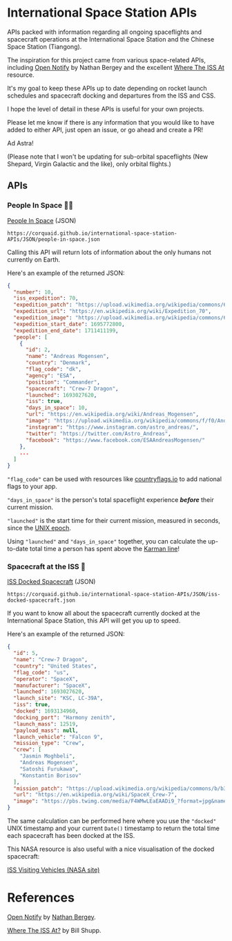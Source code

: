 # International Space Station APIs

APIs packed with information regarding all ongoing spaceflights and spacecraft operations at the International Space Station and the Chinese Space Station (Tiangong).

The inspiration for this project came from various space-related APIs, including [Open Notify](http://open-notify.org/) by Nathan Bergey and the excellent [Where The ISS At](https://wheretheiss.at/w/developer) resource.

It's my goal to keep these APIs up to date depending on rocket launch schedules and spacecraft docking and departures from the ISS and CSS.

I hope the level of detail in these APIs is useful for your own projects.

Please let me know if there is any information that you would like to have added to either API, just open an issue, or go ahead and create a PR!

Ad Astra!

(Please note that I won't be updating for sub-orbital spaceflights (New Shepard, Virgin Galactic and the like), only orbital flights.)

## APIs

### People In Space :woman_astronaut:

[People In Space](https://corquaid.github.io/international-space-station-iss-apis/JSON/people-in-space.json) (JSON)

`https://corquaid.github.io/international-space-station-APIs/JSON/people-in-space.json`

Calling this API will return lots of information about the only humans not currently on Earth.

Here's an example of the returned JSON:

```json
{
  "number": 10,
  "iss_expedition": 70,
  "expedition_patch": "https://upload.wikimedia.org/wikipedia/commons/6/65/ISS_Expedition_70_Patch.png",
  "expedition_url": "https://en.wikipedia.org/wiki/Expedition_70",
  "expedition_image": "https://upload.wikimedia.org/wikipedia/commons/6/6c/Iss070-s-002.jpg",
  "expedition_start_date": 1695772800,
  "expedition_end_date": 1711411199,
  "people": [
    {
      "id": 2,
      "name": "Andreas Mogensen",
      "country": "Denmark",
      "flag_code": "dk",
      "agency": "ESA",
      "position": "Commander",
      "spacecraft": "Crew-7 Dragon",
      "launched": 1693027620,
      "iss": true,
      "days_in_space": 10,
      "url": "https://en.wikipedia.org/wiki/Andreas_Mogensen",
      "image": "https://upload.wikimedia.org/wikipedia/commons/f/f0/Andreas_Mogensen_official_portrait.jpg",
      "instagram": "https://www.instagram.com/astro_andreas/",
      "twitter": "https://twitter.com/Astro_Andreas",
      "facebook": "https://www.facebook.com/ESAAndreasMogensen/"
    },
    ...
  ]
}
```

`"flag_code"` can be used with resources like [countryflags.io](www.countryflags.io) to add national flags to your app.

`"days_in_space"` is the person's total spaceflight experience **_before_** their current mission.

`"launched"` is the start time for their current mission, measured in seconds, since the [UNIX epoch](https://developer.mozilla.org/en-US/docs/Web/JavaScript/Reference/Global_Objects/Date).

Using `"launched"` and `"days_in_space"` together, you can calculate the up-to-date total time a person has spent above the [Karman line](https://en.wikipedia.org/wiki/K%C3%A1rm%C3%A1n_line)!

### Spacecraft at the ISS :rocket:

[ISS Docked Spacecraft](https://corquaid.github.io/international-space-station-iss-apis/JSON/iss-docked-spacecraft.json) (JSON)

`https://corquaid.github.io/international-space-station-APIs/JSON/iss-docked-spacecraft.json`

If you want to know all about the spacecraft currently docked at the International Space Station, this API will get you up to speed.

Here's an example of the returned JSON:

```json
{
  "id": 5,
  "name": "Crew-7 Dragon",
  "country": "United States",
  "flag_code": "us",
  "operator": "SpaceX",
  "manufacturer": "SpaceX",
  "launched": 1693027620,
  "launch_site": "KSC, LC-39A",
  "iss": true,
  "docked": 1693134960,
  "docking_port": "Harmony zenith",
  "launch_mass": 12519,
  "payload_mass": null,
  "launch_vehicle": "Falcon 9",
  "mission_type": "Crew",
  "crew": [
    "Jasmin Moghbeli",
    "Andreas Mogensen",
    "Satoshi Furukawa",
    "Konstantin Borisov"
  ],
  "mission_patch": "https://upload.wikimedia.org/wikipedia/commons/b/b3/SpaceX_Crew-7_logo.png",
  "url": "https://en.wikipedia.org/wiki/SpaceX_Crew-7",
  "image": "https://pbs.twimg.com/media/F4WMwLEaEAADi9_?format=jpg&name=4096x4096"
}
```

The same calculation can be performed here where you use the `"docked"` UNIX timestamp and your current `Date()` timestamp to return the total time each spacecraft has been docked at the ISS.

This NASA resource is also useful with a nice visualisation of the docked spacecraft:

[ISS Visiting Vehicles (NASA site)](https://www.nasa.gov/international-space-station/space-station-visiting-vehicles/)

# References

[Open Notify](http://open-notify.org/) by [Nathan Bergey](http://t.co/jIv30xdyTZ?amp=1).

[Where The ISS At?](https://wheretheiss.at/) by Bill Shupp.

>
